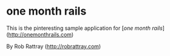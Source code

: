 # one month rails

This is the pinteresting sample application for
[*one month rails*] (http://onemonthrails.com)

By Rob Rattray (http://robrattray.com)
